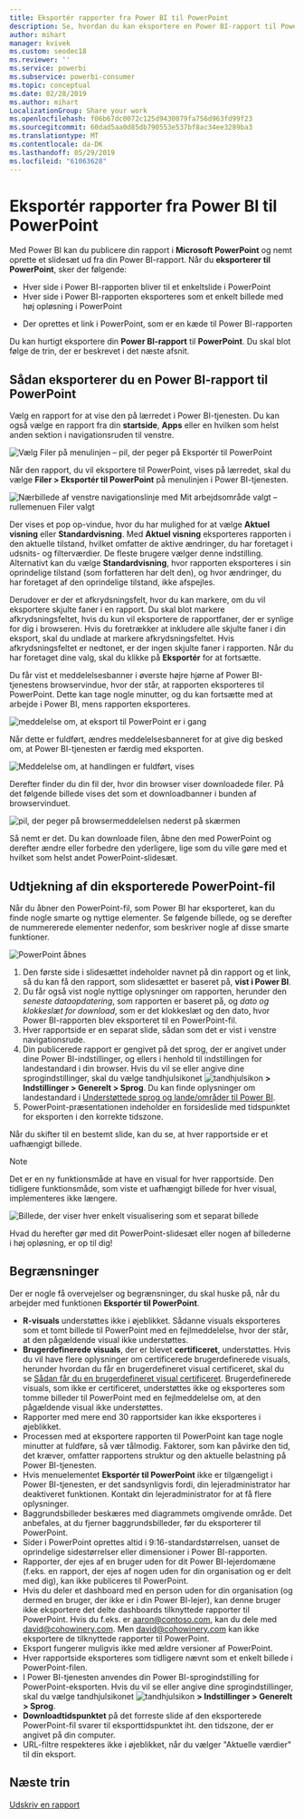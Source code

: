 ```yaml
---
title: Eksportér rapporter fra Power BI til PowerPoint
description: Se, hvordan du kan eksportere en Power BI-rapport til PowerPoint.
author: mihart
manager: kvivek
ms.custom: seodec18
ms.reviewer: ''
ms.service: powerbi
ms.subservice: powerbi-consumer
ms.topic: conceptual
ms.date: 02/28/2019
ms.author: mihart
LocalizationGroup: Share your work
ms.openlocfilehash: f06b67dc0072c125d9430079fa756d963fd99f23
ms.sourcegitcommit: 60dad5aa0d85db790553e537bf8ac34ee3289ba3
ms.translationtype: MT
ms.contentlocale: da-DK
ms.lasthandoff: 05/29/2019
ms.locfileid: "61063628"
---
```

# <a name="export-reports-from-power-bi-to-powerpoint"></a>Eksportér rapporter fra Power BI til PowerPoint
Med Power BI kan du publicere din rapport i **Microsoft PowerPoint** og nemt oprette et slidesæt ud fra din Power BI-rapport. Når du **eksporterer til PowerPoint**, sker der følgende:

* Hver side i Power BI-rapporten bliver til et enkeltslide i PowerPoint
* Hver side i Power BI-rapporten eksporteres som et enkelt billede med høj opløsning i PowerPoint
<!-- * The filters and slicers settings that you added to the report are preserved. -->
* Der oprettes et link i PowerPoint, som er en kæde til Power BI-rapporten 

Du kan hurtigt eksportere din **Power BI-rapport** til **PowerPoint**. Du skal blot følge de trin, der er beskrevet i det næste afsnit.

## <a name="how-to-export-your-power-bi-report-to-powerpoint"></a>Sådan eksporterer du en Power BI-rapport til PowerPoint
Vælg en rapport for at vise den på lærredet i Power BI-tjenesten. Du kan også vælge en rapport fra din **startside**, **Apps** eller en hvilken som helst anden sektion i navigationsruden til venstre.

![Vælg Filer på menulinjen – pil, der peger på Eksportér til PowerPoint](media/end-user-powerpoint/power-bi-publish.png)

Når den rapport, du vil eksportere til PowerPoint, vises på lærredet, skal du vælge **Filer > Eksportér til PowerPoint** på menulinjen i Power BI-tjenesten.

![Nærbillede af venstre navigationslinje med Mit arbejdsområde valgt – rullemenuen Filer valgt](media/end-user-powerpoint/powerbi_to_powerpoint_1.png)
   
Der vises et pop op-vindue, hvor du har mulighed for at vælge **Aktuel visning** eller **Standardvisning**.  Med **Aktuel visning** eksporteres rapporten i den aktuelle tilstand, hvilket omfatter de aktive ændringer, du har foretaget i udsnits- og filterværdier.  De fleste brugere vælger denne indstilling.  Alternativt kan du vælge **Standardvisning**, hvor rapporten eksporteres i sin oprindelige tilstand (som forfatteren har delt den), og hvor ændringer, du har foretaget af den oprindelige tilstand, ikke afspejles.
    
Derudover er der et afkrydsningsfelt, hvor du kan markere, om du vil eksportere skjulte faner i en rapport.  Du skal blot markere afkrydsningsfeltet, hvis du kun vil eksportere de rapportfaner, der er synlige for dig i browseren.  Hvis du foretrækker at inkludere alle skjulte faner i din eksport, skal du undlade at markere afkrydsningsfeltet.  Hvis afkrydsningsfeltet er nedtonet, er der ingen skjulte faner i rapporten.  Når du har foretaget dine valg, skal du klikke på **Eksportér** for at fortsætte.

Du får vist et meddelelsesbanner i øverste højre hjørne af Power BI-tjenestens browservindue, hvor der står, at rapporten eksporteres til PowerPoint. Dette kan tage nogle minutter, og du kan fortsætte med at arbejde i Power BI, mens rapporten eksporteres.

![meddelelse om, at eksport til PowerPoint er i gang](media/end-user-powerpoint/powerbi_to_powerpoint_2.png)

Når dette er fuldført, ændres meddelelsesbanneret for at give dig besked om, at Power BI-tjenesten er færdig med eksporten.

![Meddelelse om, at handlingen er fuldført, vises](media/end-user-powerpoint/powerbi_to_powerpoint_3.png)

Derefter finder du din fil der, hvor din browser viser downloadede filer. På det følgende billede vises det som et downloadbanner i bunden af browservinduet.

![pil, der peger på browsermeddelelsen nederst på skærmen](media/end-user-powerpoint/powerbi_to_powerpoint_4.png)

Så nemt er det. Du kan downloade filen, åbne den med PowerPoint og derefter ændre eller forbedre den yderligere, lige som du ville gøre med et hvilket som helst andet PowerPoint-slidesæt.

## <a name="checking-out-your-exported-powerpoint-file"></a>Udtjekning af din eksporterede PowerPoint-fil
Når du åbner den PowerPoint-fil, som Power BI har eksporteret, kan du finde nogle smarte og nyttige elementer. Se følgende billede, og se derefter de nummererede elementer nedenfor, som beskriver nogle af disse smarte funktioner.

![PowerPoint åbnes](media/end-user-powerpoint/powerbi_to_powerpoint_5.png)

1. Den første side i slidesættet indeholder navnet på din rapport og et link, så du kan få den rapport, som slidesættet er baseret på, **vist i Power BI**.
2. Du får også vist nogle nyttige oplysninger om rapporten, herunder den *seneste dataopdatering*, som rapporten er baseret på, og *dato og klokkeslæt for download*, som er det klokkeslæt og den dato, hvor Power BI-rapporten blev eksporteret til en PowerPoint-fil.
3. Hver rapportside er en separat slide, sådan som det er vist i venstre navigationsrude. 
4. Din publicerede rapport er gengivet på det sprog, der er angivet under dine Power BI-indstillinger, og ellers i henhold til indstillingen for landestandard i din browser. Hvis du vil se eller angive dine sprogindstillinger, skal du vælge tandhjulsikonet ![tandhjulsikon](media/end-user-powerpoint/power-bi-settings-icon.png) **> Indstillinger > Generelt > Sprog**. Du kan finde oplysninger om landestandard i [Understøttede sprog og lande/områder til Power BI](../supported-languages-countries-regions.md).
5. PowerPoint-præsentationen indeholder en forsideslide med tidspunktet for eksporten i den korrekte tidszone.

Når du skifter til en bestemt slide, kan du se, at hver rapportside er et uafhængigt billede.

>[!NOTE]
> Det er en ny funktionsmåde at have en visual for hver rapportside. Den tidligere funktionsmåde, som viste et uafhængigt billede for hver visual, implementeres ikke længere. 
 

![Billede, der viser hver enkelt visualisering som et separat billede](media/end-user-powerpoint/powerbi_to_powerpoint_6.png)

Hvad du herefter gør med dit PowerPoint-slidesæt eller nogen af billederne i høj opløsning, er op til dig!

## <a name="limitations"></a>Begrænsninger
Der er nogle få overvejelser og begrænsninger, du skal huske på, når du arbejder med funktionen **Eksportér til PowerPoint**.

* **R-visuals** understøttes ikke i øjeblikket. Sådanne visuals eksporteres som et tomt billede til PowerPoint med en fejlmeddelelse, hvor der står, at den pågældende visual ikke understøttes.
* **Brugerdefinerede visuals**, der er blevet **certificeret**, understøttes. Hvis du vil have flere oplysninger om certificerede brugerdefinerede visuals, herunder hvordan du får en brugerdefineret visual certificeret, skal du se [Sådan får du en brugerdefineret visual certificeret](../power-bi-custom-visuals-certified.md). Brugerdefinerede visuals, som ikke er certificeret, understøttes ikke og eksporteres som tomme billeder til PowerPoint med en fejlmeddelelse om, at den pågældende visual ikke understøttes.
* Rapporter med mere end 30 rapportsider kan ikke eksporteres i øjeblikket.
* Processen med at eksportere rapporten til PowerPoint kan tage nogle minutter at fuldføre, så vær tålmodig. Faktorer, som kan påvirke den tid, det kræver, omfatter rapportens struktur og den aktuelle belastning på Power BI-tjenesten.
* Hvis menuelementet **Eksportér til PowerPoint** ikke er tilgængeligt i Power BI-tjenesten, er det sandsynligvis fordi, din lejeradministrator har deaktiveret funktionen. Kontakt din lejeradministrator for at få flere oplysninger.
* Baggrundsbilleder beskæres med diagrammets omgivende område. Det anbefales, at du fjerner baggrundsbilleder, før du eksporterer til PowerPoint.
* Sider i PowerPoint oprettes altid i 9:16-standardstørrelsen, uanset de oprindelige sidestørrelser eller dimensioner i Power BI-rapporten.
* Rapporter, der ejes af en bruger uden for dit Power BI-lejerdomæne (f.eks. en rapport, der ejes af nogen uden for din organisation og er delt med dig), kan ikke publiceres til PowerPoint.
* Hvis du deler et dashboard med en person uden for din organisation (og dermed en bruger, der ikke er i din Power BI-lejer), kan denne bruger ikke eksportere det delte dashboards tilknyttede rapporter til PowerPoint. Hvis du f.eks. er aaron@contoso.com, kan du dele med david@cohowinery.com. Men david@cohowinery.com kan ikke eksportere de tilknyttede rapporter til PowerPoint.
* Eksport fungerer muligvis ikke med ældre versioner af PowerPoint.
* Hver rapportside eksporteres som tidligere nævnt som et enkelt billede i PowerPoint-filen.
* I Power BI-tjenesten anvendes din Power BI-sprogindstilling for PowerPoint-eksporten. Hvis du vil se eller angive dine sprogindstillinger, skal du vælge tandhjulsikonet ![tandhjulsikon](media/end-user-powerpoint/power-bi-settings-icon.png) **> Indstillinger > Generelt > Sprog**.
* **Downloadtidspunktet** på det forreste slide af den eksporterede PowerPoint-fil svarer til eksporttidspunktet iht. den tidszone, der er angivet på din computer.
* URL-filtre respekteres ikke i øjeblikket, når du vælger "Aktuelle værdier" til din eksport.

## <a name="next-steps"></a>Næste trin
[Udskriv en rapport](end-user-print.md)
